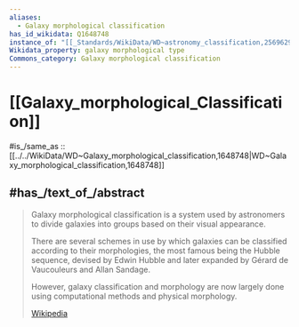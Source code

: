 ```yaml
---
aliases:
  - Galaxy morphological classification
has_id_wikidata: Q1648748
instance_of: "[[_Standards/WikiData/WD~astronomy_classification,25696292]]"
Wikidata_property: galaxy morphological type
Commons_category: Galaxy morphological classification
---
```


# [[Galaxy_morphological_Classification]] 

#is_/same_as :: [[../../WikiData/WD~Galaxy_morphological_classification,1648748|WD~Galaxy_morphological_classification,1648748]] 

## #has_/text_of_/abstract 

> Galaxy morphological classification is a system used by astronomers 
> to divide galaxies into groups based on their visual appearance. 
> 
> There are several schemes in use by which galaxies can be classified according to their morphologies, 
> the most famous being the Hubble sequence, devised by Edwin Hubble 
> and later expanded by Gérard de Vaucouleurs and Allan Sandage. 
> 
> However, galaxy classification and morphology 
> are now largely done using computational methods and physical morphology.
>
> [Wikipedia](https://en.wikipedia.org/wiki/Galaxy%20morphological%20classification) 

